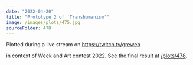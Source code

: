 ```yaml
---
date: "2022-04-20"
title: "Prototype 2 of 'Transhumanism'"
image: /images/plots/475.jpg
sourceFolder: 478
---
```


Plotted during a live stream on https://twitch.tv/greweb

in context of Week and Art contest 2022. See the final result at [/plots/478](/plots/478).
